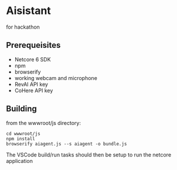 # Aisistant
for hackathon

## Prerequeisites

- Netcore 6 SDK
- npm
- browserify
- working webcam and microphone
- RevAI API key
- CoHere API key

## Building
from the wwwroot/js directory:
```
cd wwwroot/js
npm install
browserify aiagent.js --s aiagent -o bundle.js
```

The VSCode build/run tasks should then be setup to run the netcore application
